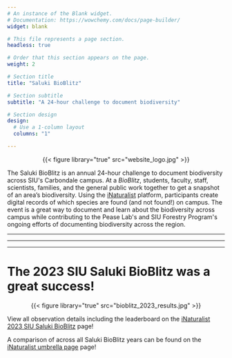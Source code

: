 ```yaml
---
# An instance of the Blank widget.
# Documentation: https://wowchemy.com/docs/page-builder/
widget: blank

# This file represents a page section.
headless: true

# Order that this section appears on the page.
weight: 2

# Section title
title: "Saluki BioBlitz"

# Section subtitle
subtitle: "A 24-hour challenge to document biodiversity"

# Section design
design:
  # Use a 1-column layout
  columns: "1"

---
```


<p style="text-align: center;"> {{< figure library="true" src="website_logo.jpg" >}} </p>


The Saluki BioBlitz is an annual 24-hour challenge to document biodiversity across SIU's Carbondale campus. At a *BioBlitz*, students, faculty, staff, scientists, families, and the general public work together to get a snapshot of an area’s biodiversity. Using the [iNaturalist](https://www.inaturalist.org) platform, participants create digital records of which species are found (and not found!) on campus. The event is a great way to document and learn about the biodiversity across campus while contributing to the Pease Lab's and SIU Forestry Program's ongoing efforts of documenting biodiversity across the region.     

----     
----     
----   


# The 2023 SIU Saluki BioBlitz was a great success!

<p style="text-align: center;"> {{< figure library="true" src="bioblitz_2023_results.jpg" >}} </p>

View all observation details including the leaderboard on the [iNaturalist 2023 SIU Saluki BioBlitz](https://www.inaturalist.org/projects/2023-siu-saluki-bioblitz) page!

A comparison of across all Saluki BioBlitz years can be found on the [iNaturalist umbrella page](https://www.inaturalist.org/projects/southern-illinois-university-saluki-bioblitz-9d2bcd00-c93e-4dbc-accd-a2faf375d057) page!